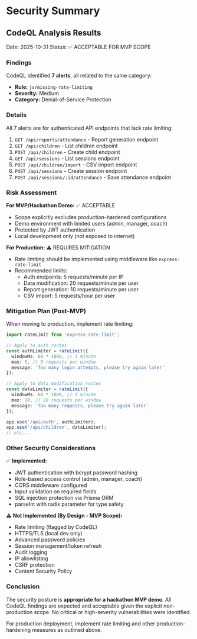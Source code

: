 # Security Summary

## CodeQL Analysis Results

Date: 2025-10-31
Status: ✅ ACCEPTABLE FOR MVP SCOPE

### Findings

CodeQL identified **7 alerts**, all related to the same category:
- **Rule:** `js/missing-rate-limiting`
- **Severity:** Medium
- **Category:** Denial-of-Service Protection

### Details

All 7 alerts are for authenticated API endpoints that lack rate limiting:
1. `GET /api/reports/attendance` - Report generation endpoint
2. `GET /api/children` - List children endpoint
3. `POST /api/children` - Create child endpoint
4. `GET /api/sessions` - List sessions endpoint
5. `POST /api/children/import` - CSV import endpoint
6. `POST /api/sessions` - Create session endpoint
7. `POST /api/sessions/:id/attendance` - Save attendance endpoint

### Risk Assessment

**For MVP/Hackathon Demo:** ✅ ACCEPTABLE
- Scope explicitly excludes production-hardened configurations
- Demo environment with limited users (admin, manager, coach)
- Protected by JWT authentication
- Local development only (not exposed to internet)

**For Production:** ⚠️ REQUIRES MITIGATION
- Rate limiting should be implemented using middleware like `express-rate-limit`
- Recommended limits:
  - Auth endpoints: 5 requests/minute per IP
  - Data modification: 20 requests/minute per user
  - Report generation: 10 requests/minute per user
  - CSV import: 5 requests/hour per user

### Mitigation Plan (Post-MVP)

When moving to production, implement rate limiting:

```typescript
import rateLimit from 'express-rate-limit';

// Apply to auth routes
const authLimiter = rateLimit({
  windowMs: 60 * 1000, // 1 minute
  max: 5, // 5 requests per window
  message: 'Too many login attempts, please try again later'
});

// Apply to data modification routes
const dataLimiter = rateLimit({
  windowMs: 60 * 1000, // 1 minute
  max: 20, // 20 requests per window
  message: 'Too many requests, please try again later'
});

app.use('/api/auth', authLimiter);
app.use('/api/children', dataLimiter);
// etc...
```

### Other Security Considerations

✅ **Implemented:**
- JWT authentication with bcrypt password hashing
- Role-based access control (admin, manager, coach)
- CORS middleware configured
- Input validation on required fields
- SQL injection protection via Prisma ORM
- parseInt with radix parameter for type safety

⚠️ **Not Implemented (By Design - MVP Scope):**
- Rate limiting (flagged by CodeQL)
- HTTPS/TLS (local dev only)
- Advanced password policies
- Session management/token refresh
- Audit logging
- IP allowlisting
- CSRF protection
- Content Security Policy

### Conclusion

The security posture is **appropriate for a hackathon MVP demo**. All CodeQL findings are expected and acceptable given the explicit non-production scope. No critical or high-severity vulnerabilities were identified.

For production deployment, implement rate limiting and other production-hardening measures as outlined above.
